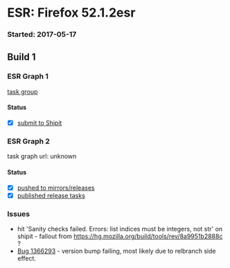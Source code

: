 # ESR: Firefox 52.1.2esr

### Started: 2017-05-17

## Build 1

### ESR Graph 1
[task group](https://tools.taskcluster.net/push-inspector/#/RqgTdxaXS6S3wg9jACFxPw)

#### Status
- [x] [submit to Shipit](https://wiki.mozilla.org/Release:Release_Automation_on_Mercurial:Starting_a_Release#Submit_to_Ship_It)

### ESR Graph 2
task graph url: unknown

#### Status
- [x] [pushed to mirrors/releases](../how-tos/relpro.md#2-push-to-releases-dir-mirrors)
- [x] [published release tasks](../how-tos/relpro.md#3-publish-release)

### Issues
- hit 'Sanity checks failed. Errors: list indices must be integers, not str' on shipit - fallout from https://hg.mozilla.org/build/tools/rev/8a9951b2888c ?
- [Bug 1366293](https://bugzil.la/1366293) - version bump failing, most likely due to relbranch side effect.


